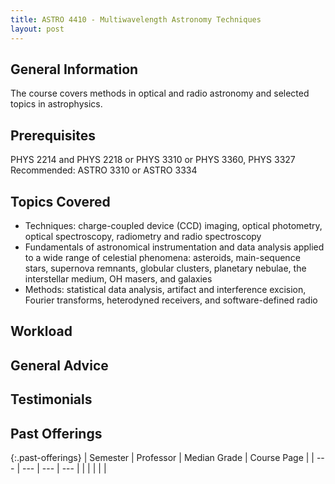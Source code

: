 ```yaml
---
title: ASTRO 4410 - Multiwavelength Astronomy Techniques
layout: post
---
```


<link rel="stylesheet" href="/main.css">

## General Information

The course covers methods in optical and radio astronomy and selected topics in astrophysics.

## Prerequisites

PHYS 2214 and PHYS 2218 or PHYS 3310 or PHYS 3360, PHYS 3327
Recommended: ASTRO 3310 or ASTRO 3334

## Topics Covered

  - Techniques: charge-coupled device (CCD) imaging, optical photometry, optical spectroscopy, radiometry and radio spectroscopy
  - Fundamentals of astronomical instrumentation and data analysis applied to a wide range of celestial phenomena:
    asteroids, main-sequence stars, supernova remnants, globular clusters, planetary nebulae, the interstellar medium, OH masers, and galaxies
  - Methods: statistical data analysis, artifact and interference excision, Fourier transforms, heterodyned receivers, and software-defined radio
  
## Workload

## General Advice

  
## Testimonials


## Past Offerings

{:.past-offerings}
| Semester | Professor | Median Grade | Course Page |
| --- | --- | --- | --- |
|  |  |  |  |
